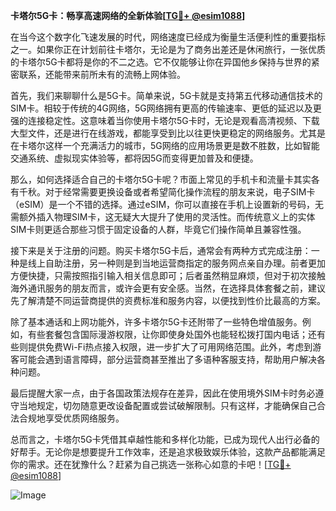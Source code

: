 **卡塔尔5G卡：畅享高速网络的全新体验[[TG💪+ @esim1088](https://t.me/s/esim1088)]**

在当今这个数字化飞速发展的时代，网络速度已经成为衡量生活便利性的重要指标之一。如果你正在计划前往卡塔尔，无论是为了商务出差还是休闲旅行，一张优质的卡塔尔5G卡都将是你的不二之选。它不仅能够让你在异国他乡保持与世界的紧密联系，还能带来前所未有的流畅上网体验。

首先，我们来聊聊什么是5G卡。简单来说，5G卡就是支持第五代移动通信技术的SIM卡。相较于传统的4G网络，5G网络拥有更高的传输速率、更低的延迟以及更强的连接稳定性。这意味着当你使用卡塔尔5G卡时，无论是观看高清视频、下载大型文件，还是进行在线游戏，都能享受到比以往更快更稳定的网络服务。尤其是在卡塔尔这样一个充满活力的城市，5G网络的应用场景更是数不胜数，比如智能交通系统、虚拟现实体验等，都将因5G而变得更加普及和便捷。

那么，如何选择适合自己的卡塔尔5G卡呢？市面上常见的手机卡和流量卡其实各有千秋。对于经常需要更换设备或者希望简化操作流程的朋友来说，电子SIM卡（eSIM）是一个不错的选择。通过eSIM，你可以直接在手机上设置新的号码，无需额外插入物理SIM卡，这无疑大大提升了使用的灵活性。而传统意义上的实体SIM卡则更适合那些习惯于固定设备的人群，毕竟它们操作简单且兼容性强。

接下来是关于注册的问题。购买卡塔尔5G卡后，通常会有两种方式完成注册：一种是线上自助注册，另一种则是到当地运营商指定的服务网点亲自办理。前者更加方便快捷，只需按照指引输入相关信息即可；后者虽然稍显麻烦，但对于初次接触海外通讯服务的朋友而言，或许会更有安全感。当然，在选择具体套餐之前，建议先了解清楚不同运营商提供的资费标准和服务内容，以便找到性价比最高的方案。

除了基本通话和上网功能外，许多卡塔尔5G卡还附带了一些特色增值服务。例如，有些套餐包含国际漫游权限，让你即使身处国外也能轻松拨打国内电话；还有些则提供免费Wi-Fi热点接入权限，进一步扩大了可用网络范围。此外，考虑到游客可能会遇到语言障碍，部分运营商甚至推出了多语种客服支持，帮助用户解决各种问题。

最后提醒大家一点，由于各国政策法规存在差异，因此在使用境外SIM卡时务必遵守当地规定，切勿随意更改设备配置或尝试破解限制。只有这样，才能确保自己合法合规地享受优质网络服务。

总而言之，卡塔尔5G卡凭借其卓越性能和多样化功能，已成为现代人出行必备的好帮手。无论你是想要提升工作效率，还是追求极致娱乐体验，这款产品都能满足你的需求。还在犹豫什么？赶紧为自己挑选一张称心如意的卡吧！[[TG💪+ @esim1088](https://t.me/s/esim1088)] 

![Image](https://i.postimg.cc/4NQfJmqS/Snipaste-2025-05-13-00-14-12.png)